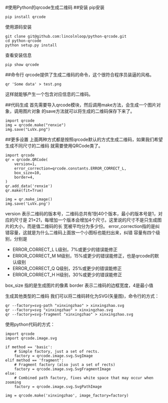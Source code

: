 #使用Python的qrcode生成二维码
##安装
pip安装

	pip install qrcode
使用源码安装

	git clone git@github.com:lincolnloop/python-qrcode.git
	cd python-qrcode
	python setup.py install
查看安装信息

	pip show qrcode
##命令行
qrcode提供了生成二维码的命令，这个很符合程序员装逼的风格。

	qr 'Some data' > test.png
这样就能够产生一个包含对应信息的二维码。

##代码生成
首先需要导入qrcode模块，然后调用make方法，会生成一个图片对象，调用图片对象 的save方法就可以将生成的二维码保存下来了。

	import qrcode
	img = qrcode.make("renxie")
	img.save("LuVx.png")
##更多设置
上面两种方式都是按照qrcode默认的方式生成二维码，如果我们希望生成不同尺寸的二维码 就需要使用QRCode类了。

	import qrcode
	qr = qrcode.QRCode(
	    version=1,
	    error_correction=qrcode.constants.ERROR_CORRECT_L,
	    box_size=10,
	    border=4,
	)
	qr.add_data('renxie')
	qr.make(fit=True)
	
	img = qr.make_image()
	img.save('LuVx.png')
version 表示二维码的版本号，二维码总共有1到40个版本，最小的版本号是1，对应的尺寸是 21×21，每增加一个版本会增加4个尺寸。这里说的尺寸不是只生成图片的大小，而是值二维码的长 宽被平均分为多少份。
error_correction指的是纠错容量，这就是为什么二维码上面放一个小图标也能扫出来，纠错 容量有四个级别，分别是

* ERROR_CORRECT_L L级别，7%或更少的错误能修正
* ERROR_CORRECT_M M级别，15%或更少的错误能修正，也是qrcode的默认级别
* ERROR_CORRECT_Q Q级别，25%或更少的错误能修正
* ERROR_CORRECT_H H级别，30%或更少的错误能修正

box_size 指的是生成图片的像素
border 表示二维码的边框宽度，4是最小值

生成其他类型的二维码
我们可以将二维码转化为SVG(矢量图)，命令行的方式：

	qr --factory=svg-path "xinxingzhao" > xinxingzhao.svg
	qr --factory=svg "xinxingzhao" > xinxingzhao.svg
	qr --factory=svg-fragment "xinxingzhao" > xinxingzhao.svg
使用python代码的方式：

	import qrcode
	import qrcode.image.svg
	
	if method == 'basic':
	    # Simple factory, just a set of rects.
	    factory = qrcode.image.svg.SvgImage
	elif method == 'fragment':
	    # Fragment factory (also just a set of rects)
	    factory = qrcode.image.svg.SvgFragmentImage
	else:
	    # Combined path factory, fixes white space that may occur when zooming
	    factory = qrcode.image.svg.SvgPathImage
	
	img = qrcode.make('xinxingzhao', image_factory=factory)
